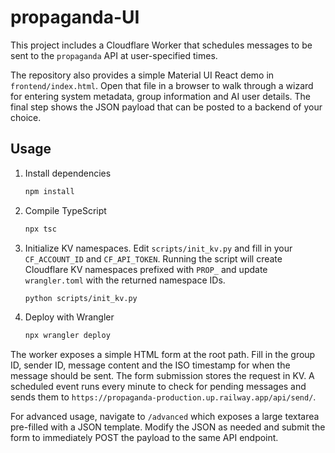 # propaganda-UI

This project includes a Cloudflare Worker that schedules messages to be sent to the `propaganda` API at user-specified times.

The repository also provides a simple Material&nbsp;UI React demo in
`frontend/index.html`. Open that file in a browser to walk through a wizard for
entering system metadata, group information and AI user details. The final step
shows the JSON payload that can be posted to a backend of your choice.

## Usage

1. Install dependencies
   ```bash
   npm install
   ```

2. Compile TypeScript
   ```bash
   npx tsc
   ```

3. Initialize KV namespaces. Edit `scripts/init_kv.py` and fill in your
   `CF_ACCOUNT_ID` and `CF_API_TOKEN`. Running the script will create Cloudflare
   KV namespaces prefixed with `PROP_` and update `wrangler.toml` with the
   returned namespace IDs.
   ```bash
   python scripts/init_kv.py
   ```

4. Deploy with Wrangler
   ```bash
   npx wrangler deploy
   ```

The worker exposes a simple HTML form at the root path. Fill in the group ID, sender ID, message content and the ISO timestamp for when the message should be sent. The form submission stores the request in KV. A scheduled event runs every minute to check for pending messages and sends them to `https://propaganda-production.up.railway.app/api/send/`.

For advanced usage, navigate to `/advanced` which exposes a large textarea pre-filled with a JSON template. Modify the JSON as needed and submit the form to immediately POST the payload to the same API endpoint.

